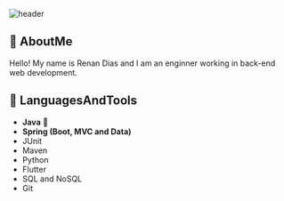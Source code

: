 ![header](https://capsule-render.vercel.app/api?type=waving&color=timeGradient)
## 👋 AboutMe
Hello! My name is Renan Dias and I am an enginner working in back-end web development.
## 🧰 LanguagesAndTools
- **Java** 👑
- **Spring (Boot, MVC and Data)**
- JUnit
- Maven
- Python
- Flutter
- SQL and NoSQL
- Git
